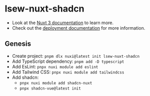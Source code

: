 # lsew-nuxt-shadcn

- Look at the [Nuxt 3 documentation](https://nuxt.com/docs/getting-started/introduction) to learn more.
- Check out the [deployment documentation](https://nuxt.com/docs/getting-started/deployment) for more information.

## Genesis

- Create project: `pnpm dlx nuxi@latest init lsew-nuxt-shadcn`
- Add TypeScript dependency: `pnpm add -D typescript`
- Add EsLint: `pnpx nuxi module add eslint`
- Add Tailwind CSS: `pnpx nuxi module add tailwindcss`
- Add shadcn:
  - `pnpx nuxi module add shadcn-nuxt`
  - `pnpx shadcn-vue@latest init`
